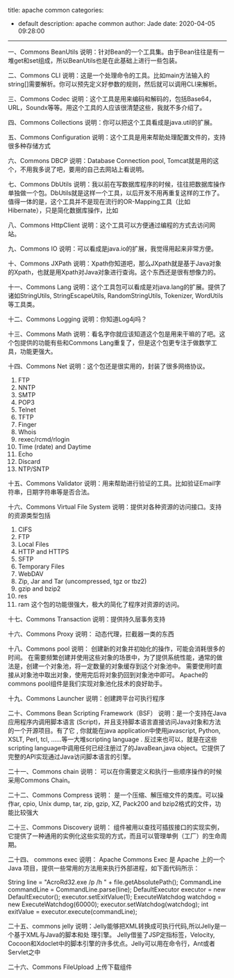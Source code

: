 title: apache common
categories:
  - default
description: apache common
author: Jade
date: 2020-04-05 09:28:00
---

一、Commons BeanUtils 
说明：针对Bean的一个工具集。由于Bean往往是有一堆get和set组成，所以BeanUtils也是在此基础上进行一些包装。 

二、Commons CLI 
说明：这是一个处理命令的工具。比如main方法输入的string[]需要解析。你可以预先定义好参数的规则，然后就可以调用CLI来解析。 

三、Commons Codec 
说明：这个工具是用来编码和解码的，包括Base64，URL，Soundx等等。用这个工具的人应该很清楚这些，我就不多介绍了。 

四、Commons Collections 
说明：你可以把这个工具看成是java.util的扩展。 

五、Commons Configuration 
说明：这个工具是用来帮助处理配置文件的，支持很多种存储方式 

六、Commons DBCP 
说明：Database Connection pool, Tomcat就是用的这个，不用我多说了吧，要用的自己去网站上看说明。 

七、Commons DbUtils 
说明：我以前在写数据库程序的时候，往往把数据库操作单独做一个包。DbUtils就是这样一个工具，以后开发不用再重复这样的工作了。值得一体的是，这个工具并不是现在流行的OR-Mapping工具（比如Hibernate），只是简化数据库操作，比如 

八、Commons HttpClient 
说明：这个工具可以方便通过编程的方式去访问网站。 

九、Commons IO 
说明：可以看成是java.io的扩展，我觉得用起来非常方便。 

十、Commons JXPath 
说明：Xpath你知道吧，那么JXpath就是基于Java对象的Xpath，也就是用Xpath对Java对象进行查询。这个东西还是很有想像力的。 

十一、Commons Lang 
说明：这个工具包可以看成是对java.lang的扩展。提供了诸如StringUtils, StringEscapeUtils, RandomStringUtils, Tokenizer, WordUtils等工具类。 

十二、Commons Logging 
说明：你知道Log4j吗？ 

十三、Commons Math 
说明：看名字你就应该知道这个包是用来干嘛的了吧。这个包提供的功能有些和Commons Lang重复了，但是这个包更专注于做数学工具，功能更强大。 

十四、Commons Net 
说明：这个包还是很实用的，封装了很多网络协议。 
1. FTP 
2. NNTP 
3. SMTP 
4. POP3 
5. Telnet 
6. TFTP 
7. Finger 
8. Whois 
9. rexec/rcmd/rlogin 
10. Time (rdate) and Daytime 
11. Echo 
12. Discard 
13. NTP/SNTP 

十五、Commons Validator 
说明：用来帮助进行验证的工具。比如验证Email字符串，日期字符串等是否合法。 

十六、Commons Virtual File System 
说明：提供对各种资源的访问接口。支持的资源类型包括 

1. CIFS 
2. FTP 
3. Local Files 
4. HTTP and HTTPS 
5. SFTP 
6. Temporary Files 
7. WebDAV 
8. Zip, Jar and Tar (uncompressed, tgz or tbz2) 
9. gzip and bzip2 
10. res 
11. ram 
这个包的功能很强大，极大的简化了程序对资源的访问。 


十七、Commons Transaction 
说明：提供持久层事务支持 

十六、Commons Proxy 
说明： 动态代理，拦截器一类的东西 

十八、Commons pool 
说明： 创建新的对象并初始化的操作，可能会消耗很多的时间。 
在需要频繁创建并使用这些对象的场景中，为了提供系统性能，通常的做法是，创建一个对象池，将一定数量的对象缓存到这个对象池中。 
需要使用时直接从对象池中取出对象，使用完后将对象扔回到对象池中即可。 
Apache的commons pool组件是我们实现对象池化技术的良好助手。 

十九、Commons Launcher 
说明：创建跨平台可执行程序 

二十、Commons Bean Scripting Framework（BSF） 
说明：是一个支持在Java应用程序内调用脚本语言 (Script)，并且支持脚本语言直接访问Java对象和方法的一个开源项目。有了它 , 你就能在java application中使用javascript, Python, XSLT, Perl, tcl, ……等一大堆scripting language 
. 反过来也可以，就是在这些scripting language中调用任何已经注册过了的JavaBean,java object。它提供了完整的API实现通过Java访问脚本语言的引擎。 

二十一、Commons chain 
说明： 可以在你需要定义和执行一些顺序操作的时候采用Commons Chain。 

二十二、Commons Compress 
说明： 是一个压缩、解压缩文件的类库。可以操作ar, cpio, Unix dump, tar, zip, gzip, XZ, Pack200 and bzip2格式的文件，功能比较强大 


二十三、Commons Discovery 
说明： 组件被用以查找可插拔接口的实现实例，它提供了一种通用的实例化这些实现的方式，而且可以管理单例（工厂）的生命周期。 

二十四、 commons exec 
说明： Apache Commons Exec 是 Apache 上的一个 Java 项目，提供一些常用的方法用来执行外部进程，如下面代码所示： 

String line = &quot;AcroRd32.exe /p /h &quot; + file.getAbsolutePath(); 
CommandLine commandLine = CommandLine.parse(line); 
DefaultExecutor executor = new DefaultExecutor(); 
executor.setExitValue(1); 
ExecuteWatchdog watchdog = new ExecuteWatchdog(60000); 
executor.setWatchdog(watchdog); 
int exitValue = executor.execute(commandLine); 

二十五、commons jelly 
说明：Jelly能够把XML转换成可执行代码,所以Jelly是一个基于XML与Java的脚本和处 理引擎。 Jelly借鉴了JSP定指标签，Velocity, Cocoon和Xdoclet中的脚本引擎的许多优点。Jelly可以用在命令行，Ant或者Servlet之中 

二十六、Commons FileUpload 
上传下载组件 
